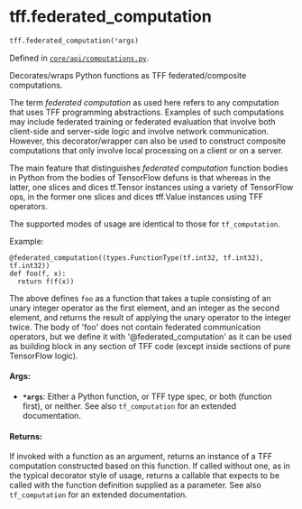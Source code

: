 <div itemscope itemtype="http://developers.google.com/ReferenceObject">
<meta itemprop="name" content="tff.federated_computation" />
<meta itemprop="path" content="Stable" />
</div>

# tff.federated_computation

``` python
tff.federated_computation(*args)
```

Defined in
[`core/api/computations.py`](http://github.com/tensorflow/federated/tree/master/tensorflow_federated/python/core/api/computations.py).

Decorates/wraps Python functions as TFF federated/composite computations.

The term *federated computation* as used here refers to any computation that
uses TFF programming abstractions. Examples of such computations may include
federated training or federated evaluation that involve both client-side and
server-side logic and involve network communication. However, this
decorator/wrapper can also be used to construct composite computations that
only involve local processing on a client or on a server.

The main feature that distinguishes *federated computation* function bodies
in Python from the bodies of TensorFlow defuns is that whereas in the latter,
one slices and dices tf.Tensor instances using a variety of TensorFlow ops,
in the former one slices and dices tff.Value instances using TFF operators.

The supported modes of usage are identical to those for `tf_computation`.

Example:

  ```
  @federated_computation((types.FunctionType(tf.int32, tf.int32), tf.int32))
  def foo(f, x):
    return f(f(x))
  ```

  The above defines `foo` as a function that takes a tuple consisting of an
  unary integer operator as the first element, and an integer as the second
  element, and returns the result of applying the unary operator to the
  integer twice. The body of 'foo' does not contain federated communication
  operators, but we define it with '@federated_computation' as it can be
  used as building block in any section of TFF code (except inside sections
  of pure TensorFlow logic).

#### Args:

* <b>`*args`</b>: Either a Python function, or TFF type spec, or both (function first),
    or neither. See also `tf_computation` for an extended documentation.


#### Returns:

If invoked with a function as an argument, returns an instance of a TFF
computation constructed based on this function. If called without one, as
in the typical decorator style of usage, returns a callable that expects
to be called with the function definition supplied as a parameter. See
also `tf_computation` for an extended documentation.